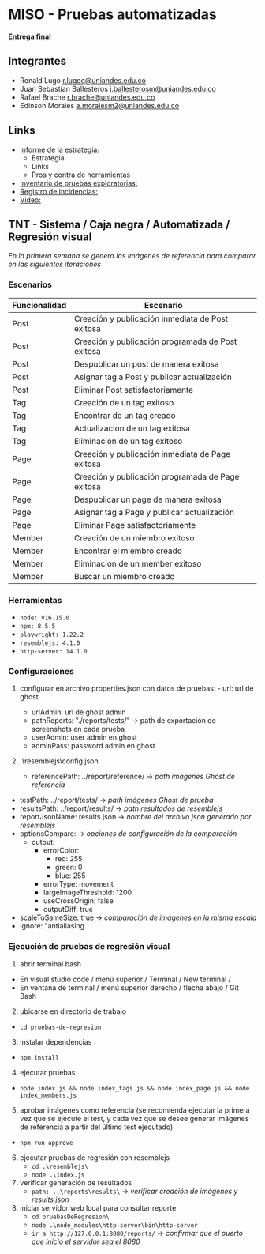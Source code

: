 # MISO - Pruebas automatizadas

**Entrega final**

## Integrantes

- Ronald Lugo <r.lugoq@uniandes.edu.co>
- Juan Sebastian Ballesteros <j.ballesterosm@uniandes.edu.co>
- Rafael Brache <r.brache@uniandes.edu.co>
- Edinson Morales <e.moralesm2@uniandes.edu.co>

## Links
- [Informe de la estrategia:](https://uniandes-my.sharepoint.com/:w:/g/personal/r_lugoq_uniandes_edu_co/EZiJeKyCT-dAhdCjxl7435kBgaRVbya9YeLZaBM7DEpbpQ?e=SBaSdU)
  - Estrategia
  - Links
  - Pros y contra de herramientas
- [Inventario de pruebas exploratorias:](https://uniandes-my.sharepoint.com/:x:/g/personal/r_lugoq_uniandes_edu_co/ERcV_aRmEQVHnL8zSLFe1H4BpT2uUE-xgY0Y97Mn7zJgTA?e=zLedDO)
- [Registro de incidencias:](https://github.com/MISO-4103-202212-PruebasAutomatizadas/Ghost/issues)
- [Video:](https://uniandes-my.sharepoint.com/:f:/g/personal/r_lugoq_uniandes_edu_co/EpczswqO9WhJpb5l22L-hzABlKqu-02uoTHoO19r0bjt9w)

## TNT - Sistema / Caja negra / Automatizada / Regresión visual 
*En la primera semana se genera las imágenes de referencia para comparar en las siguientes iteraciones*

### Escenarios
| Funcionalidad | Escenario                                            |
|---------------|------------------------------------------------------| 
| Post          | Creación y publicación inmediata de Post exitosa  |
| Post          | Creación y publicación programada de Post exitosa | 
| Post          | Despublicar un post de manera exitosa                |
| Post          | Asignar tag a Post y publicar actualización          |
| Post          | Eliminar Post satisfactoriamente                     |
| Tag           | Creación de un tag exitoso                           |
| Tag           | Encontrar de un tag creado                           |
| Tag           | Actualizacion de un tag exitosa                      |
| Tag           | Eliminacion de un tag exitoso                        |
| Page          | Creación y publicación inmediata de Page exitosa     |
| Page          | Creación y publicación programada de Page exitosa    |
| Page          | Despublicar un page de manera exitosa                |
| Page          | Asignar tag a Page y publicar actualización          |
| Page          | Eliminar Page satisfactoriamente                     |
| Member        | Creación de un miembro exitoso                       |
| Member        | Encontrar el miembro creado                          |
| Member        | Eliminacion de un member exitoso                     |
| Member        | Buscar un miembro creado                             |

### Herramientas
- `node: v16.15.0`
- `npm: 8.5.5`
- `playwright: 1.22.2`
- `resemblejs: 4.1.0`
- `http-server: 14.1.0`

### Configuraciones

1. configurar en archivo properties.json con datos de pruebas:
		- url: url de ghost
    - urlAdmin: url de ghost admin
    - pathReports: "./reports/tests/" -> path de exportación de screenshots en cada prueba
    - userAdmin: user admin en ghost
    - adminPass: password admin en ghost

2. .\resemblejs\config.json
	- referencePath: ../report/reference/  -> *path imágenes Ghost de referencia*
  - testPath: ../report/tests/  -> *path imágenes Ghost de prueba*
  - resultsPath: ../report/results/  -> *path resultados de resemblejs*
  - reportJsonName: results.json  -> *nombre del archivo json generado por resemblejs*
  - optionsCompare:  -> *opciones de configuración de la comparación*
    - output: 
      - errorColor: 
        - red: 255
        - green: 0
        - blue: 255
      - errorType: movement
      - largeImageThreshold: 1200
      - useCrossOrigin: false
      - outputDiff: true
  - scaleToSameSize: true  -> *comparación de imágenes en la misma escala*
  - ignore: "antialiasing  

### Ejecución de pruebas de regresión visual

1. abrir terminal bash
  - En visual studio code / menú superior / Terminal / New terminal / 
  - En ventana de terminal / menú superior derecho / flecha abajo / Git Bash
2. ubicarse en directorio de trabajo
  - `cd pruebas-de-regresion`
3. instalar dependencias
  - `npm install`
4. ejecutar pruebas
  - `node index.js && node index_tags.js && node index_page.js && node index_members.js`
5. aprobar imágenes como referencia (se recomienda ejecutar la primera vez que se ejecute el test, y cada vez que se desee generar imágenes de referencia a partir del último test ejecutado)
  - `npm run approve`
6. ejecutar pruebas de regresión con resemblejs
	- `cd .\resemblejs\`
	- `node .\index.js`
7. verificar generación de resultados
	- `path: ..\reports\results\`  -> *verificar creación de imágenes y results.json*
8. iniciar servidor web local para consultar reporte
	- `cd pruebasDeRegresion\`
	-	`node .\node_modules\http-server\bin\http-server`
	- `ir a http://127.0.0.1:8080/reports/`  -> *confirmar que el puerto que inició el servidor sea el 8080*